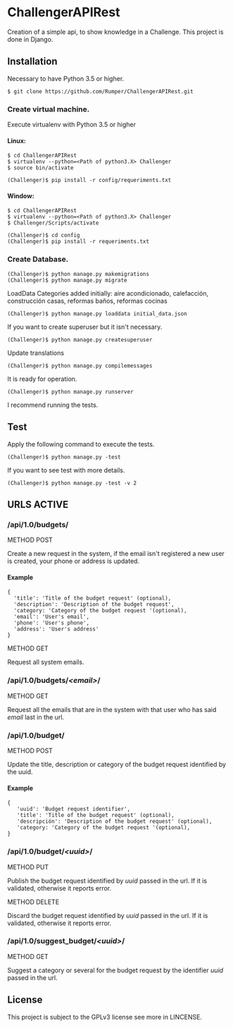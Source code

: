 # ChallengerAPIRest

Creation of a simple api, to show knowledge in a Challenge. This project is done in Django.

## Installation

Necessary to have Python 3.5 or higher.

    $ git clone https://github.com/Rumper/ChallengerAPIRest.git

### Create virtual machine.

Execute virtualenv with Python 3.5 or higher

#### Linux:

    $ cd ChallengerAPIRest
    $ virtualenv --python=<Path of python3.X> Challenger
    $ source bin/activate

    (Challenger)$ pip install -r config/requeriments.txt

#### Window:

    $ cd ChallengerAPIRest
    $ virtualenv --python=<Path of python3.X> Challenger
    $ Challenger/Scripts/activate

    (Challenger)$ cd config
    (Challenger)$ pip install -r requeriments.txt

### Create Database.

    (Challenger)$ python manage.py makemigrations
    (Challenger)$ python manage.py migrate

LoadData
Categories added initially: aire acondicionado, calefacción, construcción casas, reformas baños, reformas cocinas

    (Challenger)$ python manage.py loaddata initial_data.json

If you want to create superuser but it isn't necessary.

    (Challenger)$ python manage.py createsuperuser

Update translations

    (Challenger)$ python manage.py compilemessages

It is ready for operation.

    (Challenger)$ python manage.py runserver

I recommend running the tests.

## Test

Apply the following command to execute the tests.

    (Challenger)$ python manage.py -test

If you want to see test with more details.

    (Challenger)$ python manage.py -test -v 2


## URLS ACTIVE

### /api/1.0/budgets/

METHOD POST

Create a new request in the system, if the email isn't registered a new user is created,
your phone or address is updated.

#### Example


    {
      'title': 'Title of the budget request' (optional),
      'description': 'Description of the budget request',
      'category: 'Category of the budget request '(optional),
      'email': 'User's email',
      'phone': 'User's phone',
      'address': 'User's address'
    }

METHOD GET

Request all system emails.

### /api/1.0/budgets/_\<email\>_/

METHOD GET

Request all the emails that are in the system with that user who has said _email_ last in the url.

### /api/1.0/budget/

METHOD POST

Update the title, description or category of the budget request identified by the uuid.

#### Example

    {
       'uuid': 'Budget request identifier',
       'title': 'Title of the budget request' (optional),
       'descripción': 'Description of the budget request' (optional),
       'category: 'Category of the budget request '(optional),
    }


### /api/1.0/budget/_\<uuid\>_/

METHOD PUT

Publish the budget request identified by _uuid_ passed in the url. If it is validated, otherwise it reports error.

METHOD DELETE

Discard the budget request identified by _uuid_ passed in the url. If it is validated, otherwise it reports error.

### /api/1.0/suggest_budget/_\<uuid\>_/

METHOD GET

Suggest a category or several for the budget request by the identifier _uuid_ passed in the url.

## License

This project is subject to the GPLv3 license see more in LINCENSE.
